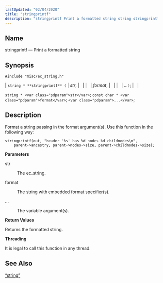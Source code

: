 ```yaml
---
lastUpdated: "02/04/2020"
title: "stringprintf"
description: "stringprintf Print a formatted string string stringprintf str format string str const char format Format a string passing in the format argument s Use this function in the following way str The ec string format The string with embedded format specifier s The variable argument s Returns the formatted string..."
---
```


<a name="apis.stringprintf"></a> 
## Name

stringprintf — Print a formatted string

## Synopsis

`#include "misc/ec_string.h"`

| `string * **stringprintf** (` | <var class="pdparam">str</var>, |   |
|   | <var class="pdparam">format</var>, |   |
|   | <var class="pdparam">...</var>`)`; |   |

`string * <var class="pdparam">str</var>`;
`const char * <var class="pdparam">format</var>`;
`<var class="pdparam">...</var>`;<a name="idp62977312"></a> 
## Description

Format a string passing in the format argument(s). Use this function in the following way:

```
stringprintf(out, "header '%s' has %d nodes %d childnodes\n",
    parent->ancestry, parent->nodes->size, parent->childnodes->size);
```
**<a name="idp62979424"></a> Parameters**

<dl class="variablelist">

<dt>str</dt>

<dd>

The ec_string.

</dd>

<dt>format</dt>

<dd>

The string with embedded format specifier(s).

</dd>

<dt>...</dt>

<dd>

The variable argument(s).

</dd>

</dl>

**<a name="idp62985808"></a> Return Values**

Returns the formatted string.

**<a name="idp62986736"></a> Threading**

It is legal to call this function in any thread.

<a name="idp62987840"></a> 
## See Also

[“string”](/momentum/3/3-api/structs-string)